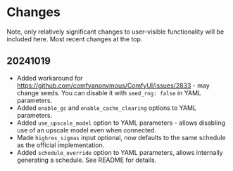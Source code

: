 # Changes

Note, only relatively significant changes to user-visible functionality will be included here. Most recent changes at the top.

## 20241019

* Added workaround for https://github.com/comfyanonymous/ComfyUI/issues/2833 - may change seeds. You can disable it with `seed_rng: false` in YAML parameters.
* Added `enable_gc` and `enable_cache_clearing` options to YAML parameters.
* Added `use_upscale_model` option to YAML parameters - allows disabling use of an upscale model even when connected.
* Made `highres_sigmas` input optional, now defaults to the same schedule as the official implementation.
* Added `schedule_override` option to YAML parameters, allows internally generating a schedule. See README for details.
